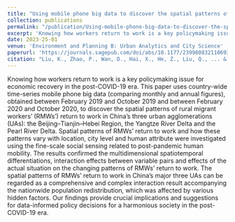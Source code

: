 ```yaml
---
title: "Using mobile phone big data to discover the spatial patterns of rural migrant workers’ return to work in China’s three urban agglomerations in the post-COVID-19 era"
collection: publications
permalink: "/publication/Using-mobile-phone-big-data-to-discover-the-spatial-patterns-of-rural-migrant-workers’-return-to-work-in-China’s-three-urban-agglomerations-in-the-post-COVID-19-era"
excerpt: 'Knowing how workers return to work is a key policymaking issue for economic recovery in the post-COVID-19 era. This paper uses country-wide time-series mobile phone big data (comparing monthly and annual figures), obtained between February 2019 and October 2019 and between February 2020 and October 2020, to discover the spatial patterns of rural migrant workers’ (RMWs’) return to work in China’s three urban agglomerations (UAs): the Beijing–Tianjin–Hebei Region, the Yangtze River Delta and the Pearl River Delta. Spatial patterns of RMWs’ return to work and how these patterns vary with location, city level and human attribute were investigated using the fine-scale social sensing related to post-pandemic human mobility. The results confirmed the multidimensional spatiotemporal differentiations, interaction effects between variable pairs and effects of the actual situation on the changing patterns of …'
date: 2023-25-01
venue: 'Environment and Planning B: Urban Analytics and City Science'
paperurl: 'https://journals.sagepub.com/doi/abs/10.1177/23998083211069375'
citation: "Liu, K., Zhao, P., Wan, D., Hai, X., He, Z., Liu, Q., ... & Yu, L. (2023). Using mobile phone big data to discover the spatial patterns of rural migrant workers’ return to work in China’s three urban agglomerations in the post-COVID-19 era. Environment and Planning B: Urban Analytics and City Science, 50(4), 878-894."
---
```

Knowing how workers return to work is a key policymaking issue for economic recovery in the post-COVID-19 era. This paper uses country-wide time-series mobile phone big data (comparing monthly and annual figures), obtained between February 2019 and October 2019 and between February 2020 and October 2020, to discover the spatial patterns of rural migrant workers’ (RMWs’) return to work in China’s three urban agglomerations (UAs): the Beijing–Tianjin–Hebei Region, the Yangtze River Delta and the Pearl River Delta. Spatial patterns of RMWs’ return to work and how these patterns vary with location, city level and human attribute were investigated using the fine-scale social sensing related to post-pandemic human mobility. The results confirmed the multidimensional spatiotemporal differentiations, interaction effects between variable pairs and effects of the actual situation on the changing patterns of RMWs’ return to work. The spatial patterns of RMWs’ return to work in China’s major three UAs can be regarded as a comprehensive and complex interaction result accompanying the nationwide population redistribution, which was affected by various hidden factors. Our findings provide crucial implications and suggestions for data-informed policy decisions for a harmonious society in the post-COVID-19 era.
